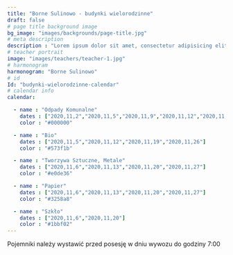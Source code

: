 ```yaml
---
title: "Borne Sulinowo - budynki wielorodzinne"
draft: false
# page title background image
bg_image: "images/backgrounds/page-title.jpg"
# meta description
description : "Lorem ipsum dolor sit amet, consectetur adipisicing elit, sed do eiusmod tempor incididunt ut labore. dolore magna aliqua. Ut enim ad minim veniam, quis nostrud."
# teacher portrait
image: "images/teachers/teacher-1.jpg"
# harmonogram
harmonogram: "Borne Sulinowo"
# id
Id: "budynki-wielorodzinne-calendar"
# calendar info
calendar:

  - name : "Odpady Komunalne"
    dates : ["2020,11,2","2020,11,5","2020,11,9","2020,11,12","2020,11,16","2020,11,19","2020,11,23","2020,11,26", "2020,11,30"]
    color : "#000000"

  - name : "Bio"
    dates : ["2020,11,5","2020,11,12","2020,11,19","2020,11,26"]
    color : "#573f1b"

  - name : "Tworzywa Sztuczne, Metale"
    dates : ["2020,11,6","2020,11,13","2020,11,20","2020,11,27"]
    color : "#e0de36"

  - name : "Papier"
    dates : ["2020,11,6","2020,11,13","2020,11,20","2020,11,27"]
    color : "#3258a8"

  - name : "Szkło"
    dates : ["2020,11,6","2020,11,20"]
    color : "#1bbf02"
---
```


Pojemniki należy wystawić przed posesję w dniu wywozu do godziny 7:00